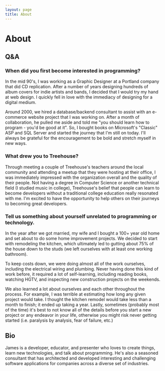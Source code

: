 ```yaml
---
layout: page
title: About
---
```


# About

## Q&A

### When did you first become interested in programming?

In the mid 90's, I was working as a Graphic Designer at a Portland company that did CD replication. After a number of years designing hundreds of album covers for indie artists and bands, I decided that I would try my hand at web design. I quickly fell in love with the immediacy of designing for a digital medium.

Around 2000, we hired a database/backend consultant to assist with an e-commerce website project that I was working on. After a month of collaboration, he pulled me aside and told me "you should learn how to program - you'd be good at it". So, I bought books on Microsoft's "Classic" ASP and SQL Server and started the journey that I'm still on today. I'll always be grateful for the encouragement to be bold and stretch myself in new ways.

### What drew you to Treehouse?

Through meeting a couple of Treehouse's teachers around the local community and attending a meetup that they were hosting at their office, I was immediately impressed with the organization overall and the quality of their people. Not having a degree in Computer Science or another technical field (I studied music in college), Treehouse's belief that people can learn to become developers without a traditional college education really resonated with me. I'm excited to have the opportunity to help others on their journeys to becoming great developers.

### Tell us something about yourself unrelated to programming or technology.

In the year after we got married, my wife and I bought a 100+ year old home and set about to do some home improvement projects. We decided to start with remodeling the kitchen, which ultimately led to gutting about 75% of the house down to the studs (we left ourselves with at least one working bathroom).

To keep costs down, we were doing almost all of the work ourselves, including the electrical wiring and plumbing. Never having done this kind of work before, it required a lot of self-learning, including reading books, watching HGTV, and inspecting new construction projects on the weekends.

We also learned a lot about ourselves and each other throughout the process. For example, I was terrible at estimating how long any given project would take. I thought the kitchen remodel would take less than a month to finish; it ended up taking a year. Lastly, sometimes (probably most of the time) it's best to not know all of the details before you start a new project or any endeavor in your life, otherwise you might risk never getting started (i.e. paralysis by analysis, fear of failure, etc.)

## Bio

James is a developer, educator, and presenter who loves to create things, learn new technologies, and talk about programming. He's also a seasoned consultant that has architected and developed interesting and challenging software applications for companies across a diverse set of industries.
